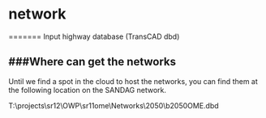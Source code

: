 # network
=======
Input highway database (TransCAD dbd)  

###Where can get the networks
------
Until we find a spot in the cloud to host the networks, you can find them at the following location on the SANDAG network.

T:\projects\sr12\OWP\sr11ome\Networks\2050\b2050OME.dbd
